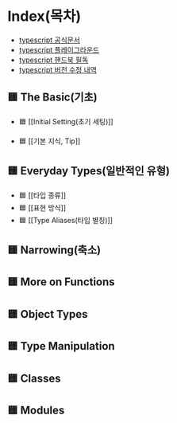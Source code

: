 # Index(목차)

- [typescript 공식문서](https://www.typescriptlang.org/)
- [typescript 플레이그라운드](https://www.typescriptlang.org/play)
- [typescript 핸드북 필독](https://www.typescriptlang.org/docs/handbook/intro.html)
- [typescript 버전 수정 내역](https://www.typescriptlang.org/docs/handbook/release-notes/overview.html)


## 🟨 The Basic(기초)

* 🟦 [[Initial Setting(초기 세팅)]]
- 🟦 [[기본 지식, Tip]]
## 🟨 Everyday Types(일반적인 유형)

- 🟦 [[타입 종류]]
- 🟦 [[표현 방식]]
- 🟦 [[Type Aliases(타입 별칭)]]
## 🟨 Narrowing(축소)

## 🟨 More on Functions

## 🟨 Object Types

## 🟨 Type Manipulation

## 🟨 Classes

## 🟨 Modules